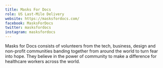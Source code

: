 ```yaml
---
title: Masks For Docs
role: US Last-Mile Delivery
website: https://masksfordocs.com/
facebook: MasksForDocs
twitter: masksfordocs
instagram: masksfordocs
---
```


Masks for Docs consists of volunteers from the tech, business, design and
non-profit communities banding together from around the world to turn fear into
hope. They believe in the power of community to make a difference for healthcare
workers across the world.
